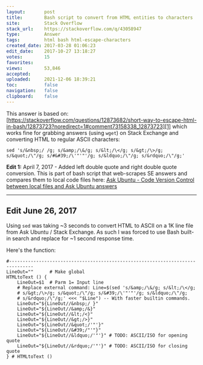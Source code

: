 ```yaml
---
layout:       post
title:        Bash script to convert from HTML entities to characters
site:         Stack Overflow
stack_url:    https://stackoverflow.com/q/43058947
type:         Answer
tags:         html bash html-escape-characters
created_date: 2017-03-28 01:06:23
edit_date:    2017-10-27 13:18:27
votes:        15
favorites:    
views:        53,846
accepted:     
uploaded:     2021-12-06 18:39:21
toc:          false
navigation:   false
clipboard:    false
---
```


This answer is based on: [https://stackoverflow.com/questions/12873682/short-way-to-escape-html-in-bash/12873723?noredirect=1#comment73158338_12873723][1] which works fine for grabbing answers (using `wget`) on Stack Exchange and converting HTML to regular ASCII characters:

    sed 's/&nbsp;/ /g; s/&amp;/\&/g; s/&lt;/\</g; s/&gt;/\>/g; s/&quot;/\"/g; s/#&#39;/\'"'"'/g; s/&ldquo;/\"/g; s/&rdquo;/\"/g;'

**Edit 1:** April 7, 2017 - Added left double quote and right double quote conversion. This is part of bash script that web-scrapes SE answers and compares them to local code files here: [Ask Ubuntu -
 Code Version Control between local files and Ask Ubuntu answers][2]


----------

## Edit June 26, 2017

Using `sed` was taking ~3 seconds to convert HTML to ASCII on a 1K line file from Ask Ubuntu / Stack Exchange. As such I was forced to use Bash built-in search and replace for ~1 second response time.

Here's the function:



    #-------------------------------------------------------------------------------
    LineOut=""      # Make global
    HTMLtoText () {
        LineOut=$1  # Parm 1= Input line
        # Replace external command: Line=$(sed 's/&amp;/\&/g; s/&lt;/\</g; 
        # s/&gt;/\>/g; s/&quot;/\"/g; s/&#39;/\'"'"'/g; s/&ldquo;/\"/g; 
        # s/&rdquo;/\"/g;' <<< "$Line") -- With faster builtin commands.
        LineOut="${LineOut//&nbsp;/ }"
        LineOut="${LineOut//&amp;/&}"
        LineOut="${LineOut//&lt;/<}"
        LineOut="${LineOut//&gt;/>}"
        LineOut="${LineOut//&quot;/'"'}"
        LineOut="${LineOut//&#39;/"'"}"
        LineOut="${LineOut//&ldquo;/'"'}" # TODO: ASCII/ISO for opening quote
        LineOut="${LineOut//&rdquo;/'"'}" # TODO: ASCII/ISO for closing quote
    } # HTMLtoText ()

  [1]: https://stackoverflow.com/questions/12873682/short-way-to-escape-html-in-bash/12873723?noredirect=1#comment73158338_12873723
  [2]: https://askubuntu.com/questions/900319/code-version-control-between-local-files-and-au-answers
